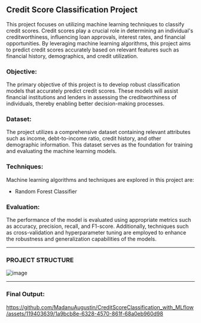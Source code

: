 ## Credit Score Classification Project

This project focuses on utilizing machine learning techniques to classify credit scores. Credit scores play a crucial role in determining an individual's creditworthiness, influencing loan approvals, interest rates, and financial opportunities. By leveraging machine learning algorithms, this project aims to predict credit scores accurately based on relevant features such as financial history, demographics, and credit utilization.

### Objective:
The primary objective of this project is to develop robust classification models that accurately predict credit scores. These models will assist financial institutions and lenders in assessing the creditworthiness of individuals, thereby enabling better decision-making processes.

### Dataset:
The project utilizes a comprehensive dataset containing relevant attributes such as income, debt-to-income ratio, credit history, and other demographic information. This dataset serves as the foundation for training and evaluating the machine learning models.

### Techniques:
Machine learning algorithms and techniques are explored in this project are:
- Random Forest Classifier

### Evaluation:
The performance of the model is evaluated using appropriate metrics such as accuracy, precision, recall, and F1-score. Additionally, techniques such as cross-validation and hyperparameter tuning are employed to enhance the robustness and generalization capabilities of the models.

--- 

### PROJECT STRUCTURE

![image](https://github.com/MadanuAugustin/CreditScoreClassification_with_MLflow/assets/119403639/d5d3b638-bfd3-4f58-9dd3-2b2f51e47f90)

---
### Final Output:

https://github.com/MadanuAugustin/CreditScoreClassification_with_MLflow/assets/119403639/1a9bcb8e-6328-4570-861f-68a0eb960d98
